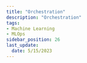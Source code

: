 ```yaml
---
title: "Orchestration"
description: "Orchestration"
tags: 
- Machine Learning
- MLOps
sidebar_position: 26
last_update:
  date: 5/15/2023
---
```

